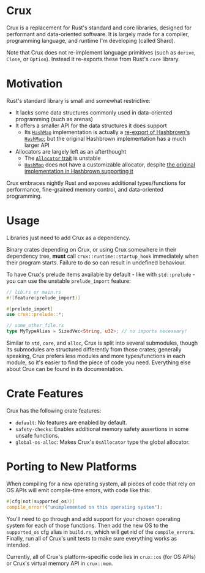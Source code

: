 # Crux

Crux is a replacement for Rust's standard and core libraries, designed for performant and data-oriented software. It is largely made for a compiler, programming language, and runtime I'm developing (called Shard).

Note that Crux does not re-implement language primitives (such as `derive`, `Clone`, or `Option`). Instead it re-exports these from Rust's `core` library.



# Motivation

Rust's standard library is small and somewhat restrictive:
- It lacks some data structures commonly used in data-oriented programming (such as arenas)
- It offers a smaller API for the data structures it does support
	- Its [`HashMap`](https://doc.rust-lang.org/stable/std/collections/struct.HashMap.html) implementation is actually a [re-export of Hashbrown's `HashMap`](https://doc.rust-lang.org/stable/src/std/collections/hash/map.rs.html#4); but the original Hashbrown implementation has a much larger API
- Allocators are largely left as an afterthought
	- The [`Allocator` trait](https://doc.rust-lang.org/stable/std/alloc/trait.Allocator.html) is unstable
	- [`HashMap`](https://doc.rust-lang.org/stable/std/collections/struct.HashMap.html) does not have a customizable allocator, despite [the original implementation in Hashbrown supporting it](https://docs.rs/hashbrown/latest/hashbrown/struct.HashMap.html)

Crux embraces nightly Rust and exposes additional types/functions for performance, fine-grained memory control, and data-oriented programming.



# Usage

Libraries just need to add Crux as a dependency.

Binary crates depending on Crux, or using Crux somewhere in their dependency tree, **must** call `crux::runtime::startup_hook` immediately when their program starts. Failure to do so can result in undefined behaviour.

To have Crux's prelude items available by default - like with `std::prelude` - you can use the unstable `prelude_import` feature:
```rs
// lib.rs or main.rs
#![feature(prelude_import)]

#[prelude_import]
use crux::prelude::*;

// some_other_file.rs
type MyTypeAlias = SizedVec<String, u32>; // no imports necessary!
```

Similar to `std`, `core`, and `alloc`, Crux is split into several submodules, though its submodules are structured differently from those crates; generally speaking, Crux prefers less modules and more types/functions in each module, so it's easier to find the piece of code you need. Everything else about Crux can be found in its documentation.



# Crate Features

Crux has the following crate features:
- `default`: No features are enabled by default.
- `safety-checks`: Enables additional memory safety assertions in some unsafe functions.
- `global-os-alloc`: Makes Crux's `OsAllocator` type the global allocator.



# Porting to New Platforms

When compiling for a new operating system, all pieces of code that rely on OS APIs will emit compile-time errors, with code like this:

```rs
#[cfg(not(supported_os))]
compile_error!("unimplemented on this operating system");
```

You'll need to go through and add support for your chosen operating system for each of those functions. Then add the new OS to the `supported_os` cfg alias in `build.rs`, which will get rid of the `compile_error`s. Finally, run all of Crux's unit tests to make sure everything works as intended.

Currently, all of Crux's platform-specific code lies in `crux::os` (for OS APIs) or Crux's virtual memory API in `crux::mem`.
